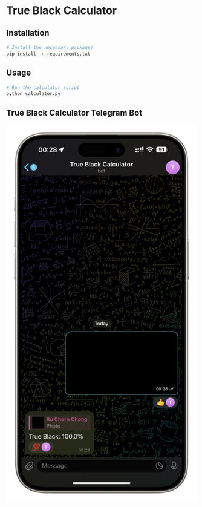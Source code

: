 # True Black Calculator

## Installation

```bash
# Install the necessary packages
pip install -r requirements.txt
```

## Usage

```bash
# Run the calculator script
python calculator.py
```

## True Black Calculator Telegram Bot

![True Black Calculator Telegram Bot](iFrameScreenshot.png)